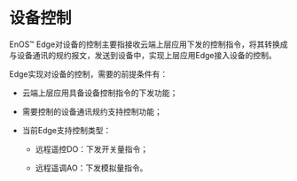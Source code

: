 # 设备控制

EnOS™ Edge对设备的控制主要指接收云端上层应用下发的控制指令，将其转换成与设备通讯的规约报文，发送到设备中，实现上层应用Edge接入设备的控制。

Edge实现对设备的控制，需要的前提条件有：

- 云端上层应用具备设备控制指令的下发功能；

- 需要控制的设备通讯规约支持控制功能；

- 当前Edge支持控制类型：

  - 远程遥控DO：下发开关量指令；

  - 远程遥调AO：下发模拟量指令。
